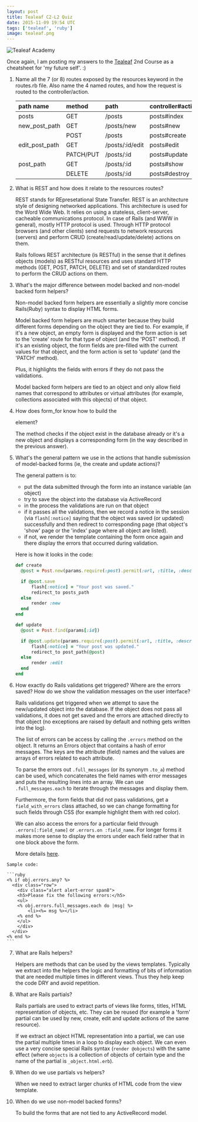 ```yaml
---
layout: post
title: Tealeaf C2-L2 Quiz
date: 2015-11-09 19:54 UTC
tags: ['tealeaf', 'ruby']
image: tealeaf.png
---
```


![Tealeaf Academy](tealeaf.png)

Once again, I am posting my answers to the [Tealeaf][tl] 2nd Course as a cheatsheet for 'my future self'. :)

[tl]: www.gotealeaf.com

1. Name all the 7 (or 8) routes exposed by the resources keyword in the routes.rb file. Also name the 4 named routes, and how the request is routed to the controller/action.

    | path name      | method         | path           | controller#action |
    |:---------------|:---------------|:---------------|:------------------|
    | posts          | GET            | /posts         | posts#index       |
    | new\_post\_path| GET            | /posts/new     | posts#new         |
    |                | POST           | /posts         | posts#create      |
    |edit\_post\_path| GET            | /posts/:id/edit| posts#edit        |
    |                | PATCH/PUT      | /posts/:id     | posts#update      |
    | post\_path     | GET            | /posts/:id     | posts#show        |
    |                | DELETE         | /posts/:id     | posts#destroy     |

2. What is REST and how does it relate to the resources routes?

    REST stands for REpresetational State Transfer. REST is an architecture style of designing networked applications. This architecture is used for the Word Wide Web. It relies on using a stateless, client-server, cacheable communications protocol. In case of Rails (and WWW in general), mostly HTTP protocol is used. Through HTTP protocol browsers (and other clients) send requests to network resources (servers) and perform CRUD (create/read/update/delete) actions on them.

    Rails follows REST architecture (is RESTful) in the sense that it defines objects (models) as RESTful resources and uses standard HTTP methods (GET, POST, PATCH, DELETE) and set of standardized routes to perform the CRUD actions on them.

3. What's the major difference between model backed and non-model backed form helpers?

    Non-model backed form helpers are essentially a slightly more concise Rails(Ruby) syntax to display HTML forms.

    Model backed form helpers are much smarter because they build different forms depending on the object they are tied to. For example, if it's a new object, an empty form is displayed and the form action is set to the 'create' route for that type of object (and the 'POST' method). If it's an existing object, the form fields are pre-filled with the current values for that object, and the form action is set to 'update' (and the 'PATCH' method).

    Plus, it highlights the fields with errors if they do not pass the validations.

    Model backed form helpers are tied to an object and only allow field names that correspond to attributes or virtual attributes (for example, collections associated with this objects) of that object.

4. How does form_for know how to build the <form> element?

    The method checks if the object exist in the database already or it's a new object and displays a corresponding form (in the way described in the previous answer).

5. What's the general pattern we use in the actions that handle submission of model-backed forms (ie, the create and update actions)?

    The general pattern is to:
      - put the data submitted through the form into an instance variable (an object)
      - try to save the object into the database via ActiveRecord
      - in the process the validations are run on that object
      - if it passes all the validations, then we record a notice in the session (via ```flash[:notice]``` saying that the object was saved (or updated) successfully and then redirect to corresponding page (that object's 'show' page or the 'index' page where all object are listed).
      - if not, we render the template containing the form once again and there display the errors that occurred during validation.

      Here is how it looks in the code:

    ```ruby
    def create
      @post = Post.new(params.require(:post).permit(:url, :title, :description))

      if @post.save
          flash[:notice] = "Your post was saved."
          redirect_to posts_path
      else
          render :new
      end
    end

    def update
      @post = Post.find(params[:id])

      if @post.update(params.require(:post).permit(:url, :title, :description))
          flash[:notice] = "Your post was updated."
          redirect_to post_path(@post)
      else
          render :edit
      end
    end
    ```

6. How exactly do Rails validations get triggered? Where are the errors saved? How do we show the validation messages on the user interface?

    Rails validations get triggered when we attempt to save the new/updated object into the database. If the object does not pass all validations, it does not get saved and the errors are attached directly to that object (no exceptions are raised by default and nothing gets written into the log).

    The list of errors can be access by calling the ```.errors``` method on the object. It returns an Errors object that contains a hash of error messages. The keys are the attribute (field) names and the values are arrays of errors related to each attribute.

    To parse the errors out ```.full_messages``` (or its synonym ```.to_a```) method can be used, which concatenates the field names with error messages and puts the resulting lines into an array. We can use ```.full_messages.each``` to iterate through the messages and display them.

    Furthermore, the form fields that did not pass validations, get a ```field_with_errors``` class attached, so we can change formatting for such fields through CSS (for example highlight them with red color).

    We can also access the errors for a particular field through ```.errors[:field_name]``` or ```.errors.on :field_name```. For longer forms it makes more sense to display the errors under each field rather that in one block above the form.

    More details [here][ve].

[ve]: http://guides.rubyonrails.org/active_record_validations.html#working-with-validation-errors

    Sample code:

    ```ruby
    <% if obj.errors.any? %>
      <div class="row">
        <div class="alert alert-error span8">
        <h5>Please fix the following errors:</h5>
        <ul>
        <% obj.errors.full_messages.each do |msg| %>
            <li><%= msg %></li>
        <% end %>
        </ul>
        </div>
      </div>
    <% end %>
    ```

7. What are Rails helpers?

    Helpers are methods that can be used by the views templates. Typically we extract into the helpers the logic and formatting of bits of information that are needed multiple times in different views. Thus they help keep the code DRY and avoid repetition.

8. What are Rails partials?

    Rails partials are used to extract parts of views like forms, titles, HTML representation of objects, etc. They can be reused (for example a 'form' partial can be used by new, create, edit and update actions of the same resource).

    If we extract an object HTML representation into a partial, we can use the partial multiple times in a loop to display each object. We can even use a very concise special Rails syntax (```render @objects```) with the same effect (where ```objects``` is a collection of objects of certain type and the name of the partial is ```_object.html.erb```).

9. When do we use partials vs helpers?

    When we need to extract larger chunks of HTML code from the view template.

10. When do we use non-model backed forms?

    To build the forms that are not tied to any ActiveRecord model.
